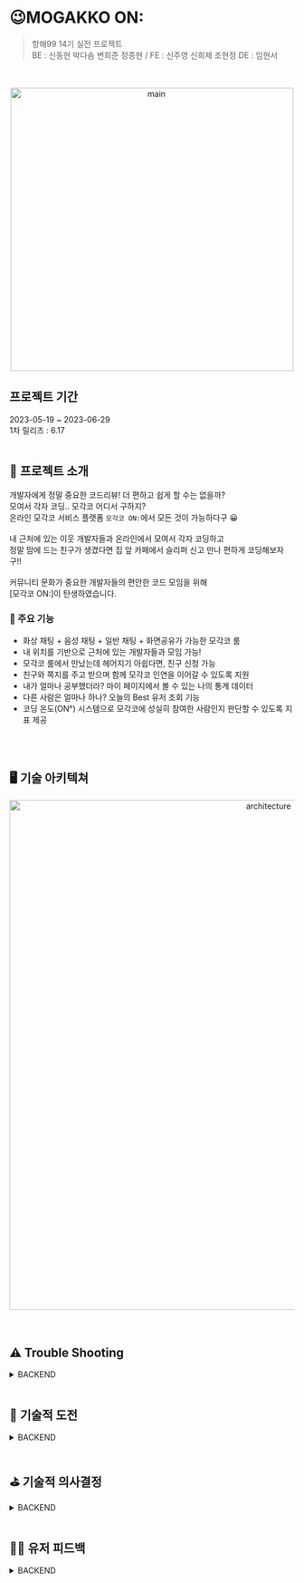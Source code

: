 # 😉MOGAKKO ON:
> 항해99 14기 실전 프로젝트 <br>
> BE : 신동현 박다솜 변희준 정종현 / FE : 신주영 신희제 조현정
> DE : 임현서

<br>
<br>
<div align=center>
<img width="500" alt="main" src="https://github.com/hh99-14-Team3/BE_final/assets/102853354/5883a96c-cbd8-43dc-966a-bee827405d73">
</div>

## 프로젝트 기간
2023-05-19 ~ 2023-06-29 <br>
1차 릴리즈 : 6.17
<br>
<br>
## 👀 프로젝트 소개
개발자에게 정말 중요한 코드리뷰! 더 편하고 쉽게 할 수는 없을까? <br>
모여서 각자 코딩.. 모각코 어디서 구하지? <br>
온라인 모각코 서비스 플랫폼 `모각코 ON:`에서 모든 것이 가능하다구 😀 <br>
<br>
내 근처에 있는 이웃 개발자들과 온라인에서 모여서 각자 코딩하고 <br>
정말 맘에 드는 친구가 생겼다면 집 앞 카페에서 슬리퍼 신고 만나 편하게 코딩해보자구!! <br>
<br>
커뮤니티 문화가 중요한 개발자들의 편안한 코드 모임을 위해<br>
[모각코 ON:]이 탄생하였습니다.
<br>
<h3>🌱 주요 기능</h3>
<ul>
  <li>화상 채팅 + 음성 채팅 + 일반 채팅 + 화면공유가 가능한 모각코 룸
</li>
  <li>내 위치를 기반으로 근처에 있는 개발자들과 모임 가능!
</li>
  <li>모각코 룸에서 만났는데 헤어지기 아쉽다면, 친구 신청 가능
</li>
  <li>친구와 쪽지를 주고 받으며 함께 모각코 인연을 이어갈 수 있도록 지원
</li>
  <li>내가 얼마나 공부했더라? 마이 페이지에서 볼 수 있는 나의 통계 데이터
</li>
  <li>다른 사람은 얼마나 하나? 오늘의 Best 유저 조회 기능
</li>
  <li>코딩 온도(ON°) 시스템으로 모각코에 성실히 참여한 사람인지 판단할 수 있도록 지표 제공
</li>
</ul>
<br>
<br>

## 🖥️ 기술 아키텍쳐

<div align = center>
<img width="900" alt="architecture" src="https://github.com/hh99-14-Team3/BE_final/assets/102853354/0ec9d209-00a9-4d66-9dd8-e9e41cb58c3f">
</div>
<br>
<br>

## ⚠️ Trouble Shooting
<details>
<summary>BACKEND</summary>
<div markdown="1">
내용
</div>
</details>
<br>

## 🔎 기술적 도전
<details>
<summary>BACKEND</summary>
<div markdown="1">
내용
</div>
</details>
<br>

## ⛳ 기술적 의사결정
<details>
<summary>BACKEND</summary>
<div markdown="1">
내용
</div>
</details>
<br>

## 👧🏻 유저 피드백
<details>
<summary>BACKEND</summary>
<div markdown="1">
내용
</div>
</details>
<br>



